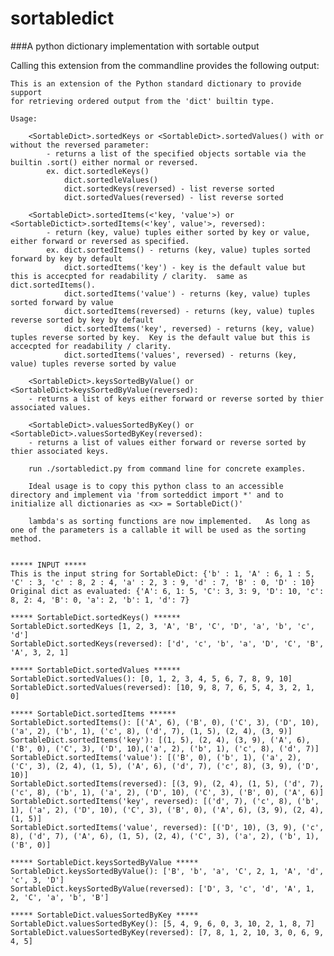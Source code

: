 sortabledict
============

###A python dictionary implementation with sortable output

Calling this extension from the commandline provides the following output:


    This is an extension of the Python standard dictionary to provide support
    for retrieving ordered output from the 'dict' builtin type.

    Usage:

        <SortableDict>.sortedKeys or <SortableDict>.sortedValues() with or without the reversed parameter:
            - returns a list of the specified objects sortable via the builtin .sort() either normal or reversed.
            ex. dict.sortedleKeys()
                dict.sortedleValues()
                dict.sortedKeys(reversed) - list reverse sorted
                dict.sortedValues(reversed) - list reverse sorted

        <SortableDict>.sortedItems(<'key, 'value'>) or <SortableDictict>.sortedItems(<'key', value'>, reversed):
            - return (key, value) tuples either sorted by key or value, either forward or reversed as specified.
            ex. dict.sortedItems() - returns (key, value) tuples sorted forward by key by default
                dict.sortedItems('key') - key is the default value but this is accecpted for readability / clarity.  same as dict.sortedItems().
                dict.sortedItems('value') - returns (key, value) tuples sorted forward by value
                dict.sortedItems(reversed) - returns (key, value) tuples reverse sorted by key by default
                dict.sortedItems('key', reversed) - returns (key, value) tuples reverse sorted by key.  Key is the default value but this is accecpted for readability / clarity.
                dict.sortedItems('values', reversed) - returns (key, value) tuples reverse sorted by value

        <SortableDict>.keysSortedByValue() or <SortableDict>keysSortedByValue(reversed):
        - returns a list of keys either forward or reverse sorted by thier associated values.

        <SortableDict>.valuesSortedByKey() or <SortableDict>.valuesSortedByKey(reversed):
        - returns a list of values either forward or reverse sorted by thier associated keys.

        run ./sortabledict.py from command line for concrete examples.

        Ideal usage is to copy this python class to an accessible directory and implement via 'from sorteddict import *' and to initialize all dictionaries as <x> = SortableDict()'

        lambda's as sorting functions are now implemented.   As long as one of the parameters is a callable it will be used as the sorting method.
     

    ***** INPUT *****
    This is the input string for SortableDict: {'b' : 1, 'A' : 6, 1 : 5, 'C' : 3, 'c' : 8, 2 : 4, 'a' : 2, 3 : 9, 'd' : 7, 'B' : 0, 'D' : 10}
    Original dict as evaluated: {'A': 6, 1: 5, 'C': 3, 3: 9, 'D': 10, 'c': 8, 2: 4, 'B': 0, 'a': 2, 'b': 1, 'd': 7} 

    ***** SortableDict.sortedKeys() ******
    SortableDict.sortedKeys [1, 2, 3, 'A', 'B', 'C', 'D', 'a', 'b', 'c', 'd']
    SortableDict.sortedKeys(reversed): ['d', 'c', 'b', 'a', 'D', 'C', 'B', 'A', 3, 2, 1] 

    ***** SortableDict.sortedValues ******
    SortableDict.sortedValues(): [0, 1, 2, 3, 4, 5, 6, 7, 8, 9, 10]
    SortableDict.sortedValues(reversed): [10, 9, 8, 7, 6, 5, 4, 3, 2, 1, 0] 

    ***** SortableDict.sortedItems ******
    SortableDict.sortedItems(): [('A', 6), ('B', 0), ('C', 3), ('D', 10), ('a', 2), ('b', 1), ('c', 8), ('d', 7), (1, 5), (2, 4), (3, 9)]
    SortableDict.sortedItems('key'): [(1, 5), (2, 4), (3, 9), ('A', 6), ('B', 0), ('C', 3), ('D', 10),('a', 2), ('b', 1), ('c', 8), ('d', 7)]
    SortableDict.sortedItems('value'): [('B', 0), ('b', 1), ('a', 2), ('C', 3), (2, 4), (1, 5), ('A', 6), ('d', 7), ('c', 8), (3, 9), ('D', 10)]
    SortableDict.sortedItems(reversed): [(3, 9), (2, 4), (1, 5), ('d', 7), ('c', 8), ('b', 1), ('a', 2), ('D', 10), ('C', 3), ('B', 0), ('A', 6)]
    SortableDict.sortedItems('key', reversed): [('d', 7), ('c', 8), ('b', 1), ('a', 2), ('D', 10), ('C', 3), ('B', 0), ('A', 6), (3, 9), (2, 4), (1, 5)]
    SortableDict.sortedItems('value', reversed): [('D', 10), (3, 9), ('c', 8), ('d', 7), ('A', 6), (1, 5), (2, 4), ('C', 3), ('a', 2), ('b', 1), ('B', 0)] 

    ***** SortableDict.keysSortedByValue *****
    SortableDict.keysSortedByValue(): ['B', 'b', 'a', 'C', 2, 1, 'A', 'd', 'c', 3, 'D']
    SortableDict.keysSortedByValue(reversed): ['D', 3, 'c', 'd', 'A', 1, 2, 'C', 'a', 'b', 'B'] 

    ***** SortableDict.valuesSortedByKey *****
    SortableDict.valuesSortedByKey(): [5, 4, 9, 6, 0, 3, 10, 2, 1, 8, 7]
    SortableDict.valuesSortedByKey(reversed): [7, 8, 1, 2, 10, 3, 0, 6, 9, 4, 5]
